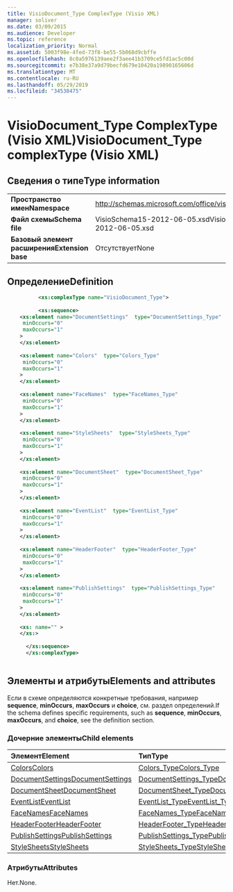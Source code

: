 ```yaml
---
title: VisioDocument_Type ComplexType (Visio XML)
manager: soliver
ms.date: 03/09/2015
ms.audience: Developer
ms.topic: reference
localization_priority: Normal
ms.assetid: 5003f98e-4fed-73f8-be55-5b068d9cbffe
ms.openlocfilehash: 8c0a5976139aee2f3aee41b3709ce5fd1ac5c00d
ms.sourcegitcommit: e7b38e37a9d79becfd679e10420a19890165606d
ms.translationtype: MT
ms.contentlocale: ru-RU
ms.lasthandoff: 05/29/2019
ms.locfileid: "34538475"
---
```

# <a name="visiodocument_type-complextype-visio-xml"></a><span data-ttu-id="702a6-102">VisioDocument_Type ComplexType (Visio XML)</span><span class="sxs-lookup"><span data-stu-id="702a6-102">VisioDocument_Type complexType (Visio XML)</span></span>

## <a name="type-information"></a><span data-ttu-id="702a6-103">Сведения о типе</span><span class="sxs-lookup"><span data-stu-id="702a6-103">Type information</span></span>

|||
|:-----|:-----|
|<span data-ttu-id="702a6-104">**Пространство имен**</span><span class="sxs-lookup"><span data-stu-id="702a6-104">**Namespace**</span></span> <br/> |http://schemas.microsoft.com/office/visio/2011/1/core  <br/> |
|<span data-ttu-id="702a6-105">**Файл схемы**</span><span class="sxs-lookup"><span data-stu-id="702a6-105">**Schema file**</span></span> <br/> |<span data-ttu-id="702a6-106">VisioSchema15-2012-06-05.xsd</span><span class="sxs-lookup"><span data-stu-id="702a6-106">VisioSchema15-2012-06-05.xsd</span></span>  <br/> |
|<span data-ttu-id="702a6-107">**Базовый элемент расширения**</span><span class="sxs-lookup"><span data-stu-id="702a6-107">**Extension base**</span></span> <br/> |<span data-ttu-id="702a6-108">Отсутствует</span><span class="sxs-lookup"><span data-stu-id="702a6-108">None</span></span>  <br/> |
   
## <a name="definition"></a><span data-ttu-id="702a6-109">Определение</span><span class="sxs-lookup"><span data-stu-id="702a6-109">Definition</span></span>

```XML
          <xs:complexType name="VisioDocument_Type">
          
          <xs:sequence>
    <xs:element name="DocumentSettings"  type="DocumentSettings_Type"
     minOccurs="0"
     maxOccurs="1"
    >
    </xs:element>
    
    <xs:element name="Colors"  type="Colors_Type"
     minOccurs="0"
     maxOccurs="1"
    >
    </xs:element>
    
    <xs:element name="FaceNames"  type="FaceNames_Type"
     minOccurs="0"
     maxOccurs="1"
    >
    </xs:element>
    
    <xs:element name="StyleSheets"  type="StyleSheets_Type"
     minOccurs="0"
     maxOccurs="1"
    >
    </xs:element>
    
    <xs:element name="DocumentSheet"  type="DocumentSheet_Type"
     minOccurs="0"
     maxOccurs="1"
    >
    </xs:element>
    
    <xs:element name="EventList"  type="EventList_Type"
     minOccurs="0"
     maxOccurs="1"
    >
    </xs:element>
    
    <xs:element name="HeaderFooter"  type="HeaderFooter_Type"
     minOccurs="0"
     maxOccurs="1"
    >
    </xs:element>
    
    <xs:element name="PublishSettings"  type="PublishSettings_Type"
     minOccurs="0"
     maxOccurs="1"
    >
    </xs:element>
    
    <xs: name="" >
    </xs:>
    
      </xs:sequence>
      </xs:complexType>
      
```

## <a name="elements-and-attributes"></a><span data-ttu-id="702a6-110">Элементы и атрибуты</span><span class="sxs-lookup"><span data-stu-id="702a6-110">Elements and attributes</span></span>

<span data-ttu-id="702a6-111">Если в схеме определяются конкретные требования, например **sequence**, **minOccurs**, **maxOccurs** и **choice**, см. раздел определений.</span><span class="sxs-lookup"><span data-stu-id="702a6-111">If the schema defines specific requirements, such as **sequence**, **minOccurs**, **maxOccurs**, and **choice**, see the definition section.</span></span> 
  
### <a name="child-elements"></a><span data-ttu-id="702a6-112">Дочерние элементы</span><span class="sxs-lookup"><span data-stu-id="702a6-112">Child elements</span></span>

|<span data-ttu-id="702a6-113">**Элемент**</span><span class="sxs-lookup"><span data-stu-id="702a6-113">**Element**</span></span>|<span data-ttu-id="702a6-114">**Тип**</span><span class="sxs-lookup"><span data-stu-id="702a6-114">**Type**</span></span>|<span data-ttu-id="702a6-115">**Описание**</span><span class="sxs-lookup"><span data-stu-id="702a6-115">**Description**</span></span>|
|:-----|:-----|:-----|
|[<span data-ttu-id="702a6-116">Colors</span><span class="sxs-lookup"><span data-stu-id="702a6-116">Colors</span></span>](colors-element-visiodocument_type-complextypevisio-xml.md) <br/> |[<span data-ttu-id="702a6-117">Colors_Type</span><span class="sxs-lookup"><span data-stu-id="702a6-117">Colors_Type</span></span>](colors_type-complextypevisio-xml.md) <br/> ||
|[<span data-ttu-id="702a6-118">DocumentSettings</span><span class="sxs-lookup"><span data-stu-id="702a6-118">DocumentSettings</span></span>](documentsettings-element-visiodocument_type-complextypevisio-xml.md) <br/> |[<span data-ttu-id="702a6-119">DocumentSettings_Type</span><span class="sxs-lookup"><span data-stu-id="702a6-119">DocumentSettings_Type</span></span>](documentsettings_type-complextypevisio-xml.md) <br/> ||
|[<span data-ttu-id="702a6-120">DocumentSheet</span><span class="sxs-lookup"><span data-stu-id="702a6-120">DocumentSheet</span></span>](documentsheet-element-visiodocument_type-complextypevisio-xml.md) <br/> |[<span data-ttu-id="702a6-121">DocumentSheet_Type</span><span class="sxs-lookup"><span data-stu-id="702a6-121">DocumentSheet_Type</span></span>](documentsheet_type-complextypevisio-xml.md) <br/> ||
|[<span data-ttu-id="702a6-122">EventList</span><span class="sxs-lookup"><span data-stu-id="702a6-122">EventList</span></span>](eventlist-element-visiodocument_type-complextypevisio-xml.md) <br/> |[<span data-ttu-id="702a6-123">EventList_Type</span><span class="sxs-lookup"><span data-stu-id="702a6-123">EventList_Type</span></span>](eventlist_type-complextypevisio-xml.md) <br/> ||
|[<span data-ttu-id="702a6-124">FaceNames</span><span class="sxs-lookup"><span data-stu-id="702a6-124">FaceNames</span></span>](facenames-element-visiodocument_type-complextypevisio-xml.md) <br/> |[<span data-ttu-id="702a6-125">FaceNames_Type</span><span class="sxs-lookup"><span data-stu-id="702a6-125">FaceNames_Type</span></span>](facenames_type-complextypevisio-xml.md) <br/> ||
|[<span data-ttu-id="702a6-126">HeaderFooter</span><span class="sxs-lookup"><span data-stu-id="702a6-126">HeaderFooter</span></span>](headerfooter-element-visiodocument_type-complextypevisio-xml.md) <br/> |[<span data-ttu-id="702a6-127">HeaderFooter_Type</span><span class="sxs-lookup"><span data-stu-id="702a6-127">HeaderFooter_Type</span></span>](headerfooter_type-complextypevisio-xml.md) <br/> ||
|[<span data-ttu-id="702a6-128">PublishSettings</span><span class="sxs-lookup"><span data-stu-id="702a6-128">PublishSettings</span></span>](publishsettings-element-visiodocument_type-complextypevisio-xml.md) <br/> |[<span data-ttu-id="702a6-129">PublishSettings_Type</span><span class="sxs-lookup"><span data-stu-id="702a6-129">PublishSettings_Type</span></span>](publishsettings_type-complextypevisio-xml.md) <br/> ||
|[<span data-ttu-id="702a6-130">StyleSheets</span><span class="sxs-lookup"><span data-stu-id="702a6-130">StyleSheets</span></span>](stylesheets-element-visiodocument_type-complextypevisio-xml.md) <br/> |[<span data-ttu-id="702a6-131">StyleSheets_Type</span><span class="sxs-lookup"><span data-stu-id="702a6-131">StyleSheets_Type</span></span>](stylesheets_type-complextypevisio-xml.md) <br/> ||
   
### <a name="attributes"></a><span data-ttu-id="702a6-132">Атрибуты</span><span class="sxs-lookup"><span data-stu-id="702a6-132">Attributes</span></span>

<span data-ttu-id="702a6-133">Нет.</span><span class="sxs-lookup"><span data-stu-id="702a6-133">None.</span></span>
  

